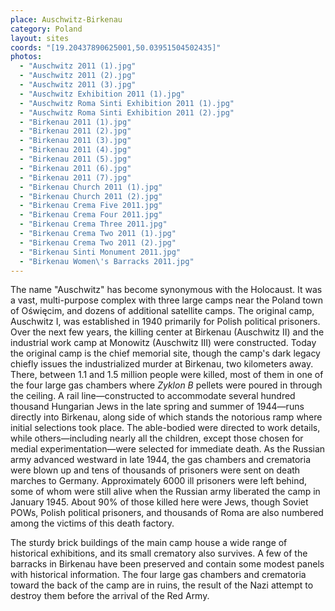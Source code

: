 ```yaml
---
place: Auschwitz-Birkenau
category: Poland
layout: sites
coords: "[19.20437890625001,50.03951504502435]"
photos:
  - "Auschwitz 2011 (1).jpg"
  - "Auschwitz 2011 (2).jpg"
  - "Auschwitz 2011 (3).jpg"
  - "Auschwitz Exhibition 2011 (1).jpg"
  - "Auschwitz Roma Sinti Exhibition 2011 (1).jpg"
  - "Auschwitz Roma Sinti Exhibition 2011 (2).jpg"
  - "Birkenau 2011 (1).jpg"
  - "Birkenau 2011 (2).jpg"
  - "Birkenau 2011 (3).jpg"
  - "Birkenau 2011 (4).jpg"
  - "Birkenau 2011 (5).jpg"
  - "Birkenau 2011 (6).jpg"
  - "Birkenau 2011 (7).jpg"
  - "Birkenau Church 2011 (1).jpg"
  - "Birkenau Church 2011 (2).jpg"
  - "Birkenau Crema Five 2011.jpg"
  - "Birkenau Crema Four 2011.jpg"
  - "Birkenau Crema Three 2011.jpg"
  - "Birkenau Crema Two 2011 (1).jpg"
  - "Birkenau Crema Two 2011 (2).jpg"
  - "Birkenau Sinti Monument 2011.jpg"
  - "Birkenau Women\'s Barracks 2011.jpg"
---
```

The name "Auschwitz" has become synonymous with the Holocaust. It was a vast, multi-purpose complex with three large camps near the Poland town of Oświęcim, and dozens of additional satellite camps. The original camp, Auschwitz I, was established in 1940 primarily for Polish political prisoners. Over the next few years, the killing center at Birkenau (Auschwitz II) and the industrial work camp at Monowitz (Auschwitz III) were constructed. Today the original camp is the chief memorial site, though the camp's dark legacy chiefly issues the industrialized murder at Birkenau, two kilometers away. There, between 1.1 and 1.5 million people were killed, most of them in one of the four large gas chambers where *Zyklon B* pellets were poured in through the ceiling. A rail line&mdash;constructed to accommodate several hundred thousand Hungarian Jews in the late spring and summer of 1944&mdash;runs directly into Birkenau, along side of which stands the notorious ramp where initial selections took place. The able-bodied were directed to work details, while others&mdash;including nearly all the children, except those chosen for medial experimentation&mdash;were selected for immediate death. As the Russian army advanced westward in late 1944, the gas chambers and crematoria were blown up and tens of thousands of prisoners were sent on death marches to Germany. Approximately 6000 ill prisoners were left behind, some of whom were still alive when the Russian army liberated the camp in January 1945. About 90% of those killed here were Jews, though Soviet POWs, Polish political prisoners, and thousands of Roma are also numbered among the victims of this death factory.

The sturdy brick buildings of the main camp house a wide range of historical exhibitions, and its small crematory also survives. A few of the barracks in Birkenau have been preserved and contain some modest panels with historical information. The four large gas chambers and crematoria toward the back of the camp are in ruins, the result of the Nazi attempt to destroy them before the arrival of the Red Army.